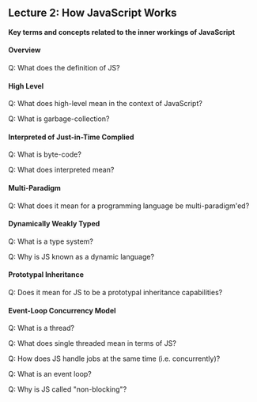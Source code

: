 ## Lecture 2: How JavaScript Works

**Key terms and concepts related to the inner workings of JavaScript**

#### Overview

Q: What does the definition of JS?

#### High Level

Q: What does high-level mean in the context of JavaScript?

Q: What is garbage-collection?

#### Interpreted of Just-in-Time Complied

Q: What is byte-code?

Q: What does interpreted mean?

#### Multi-Paradigm

Q: What does it mean for a programming language be multi-paradigm'ed?

#### Dynamically Weakly Typed

Q: What is a type system?

Q: Why is JS known as a dynamic language?

#### Prototypal Inheritance

Q: Does it mean for JS to be a prototypal inheritance capabilities?

#### Event-Loop Concurrency Model

Q: What is a thread?

Q: What does single threaded mean in terms of JS?

Q: How does JS handle jobs at the same time (i.e. concurrently)?

Q: What is an event loop?

Q: Why is JS called "non-blocking"?
